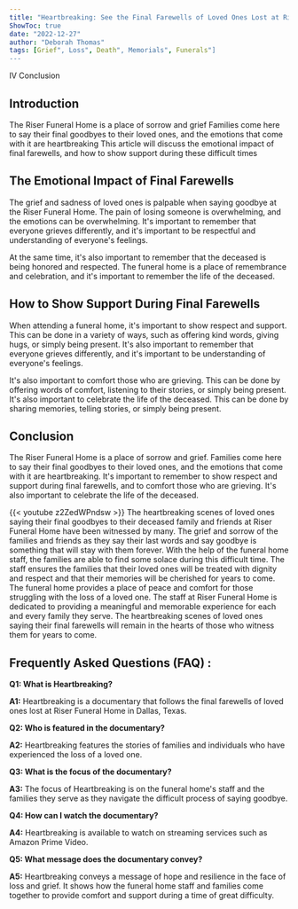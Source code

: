 ```yaml
---
title: "Heartbreaking: See the Final Farewells of Loved Ones Lost at Riser Funeral Home"
ShowToc: true 
date: "2022-12-27"
author: "Deborah Thomas" 
tags: [Grief", Loss", Death", Memorials", Funerals"]
---
```

IV Conclusion

## Introduction 

The Riser Funeral Home is a place of sorrow and grief Families come here to say their final goodbyes to their loved ones, and the emotions that come with it are heartbreaking This article will discuss the emotional impact of final farewells, and how to show support during these difficult times

## The Emotional Impact of Final Farewells

The grief and sadness of loved ones is palpable when saying goodbye at the Riser Funeral Home. The pain of losing someone is overwhelming, and the emotions can be overwhelming. It's important to remember that everyone grieves differently, and it's important to be respectful and understanding of everyone's feelings. 

At the same time, it's also important to remember that the deceased is being honored and respected. The funeral home is a place of remembrance and celebration, and it's important to remember the life of the deceased. 

## How to Show Support During Final Farewells

When attending a funeral home, it's important to show respect and support. This can be done in a variety of ways, such as offering kind words, giving hugs, or simply being present. It's also important to remember that everyone grieves differently, and it's important to be understanding of everyone's feelings. 

It's also important to comfort those who are grieving. This can be done by offering words of comfort, listening to their stories, or simply being present. It's also important to celebrate the life of the deceased. This can be done by sharing memories, telling stories, or simply being present.

## Conclusion

The Riser Funeral Home is a place of sorrow and grief. Families come here to say their final goodbyes to their loved ones, and the emotions that come with it are heartbreaking. It's important to remember to show respect and support during final farewells, and to comfort those who are grieving. It's also important to celebrate the life of the deceased.

{{< youtube z2ZedWPndsw >}} 
The heartbreaking scenes of loved ones saying their final goodbyes to their deceased family and friends at Riser Funeral Home have been witnessed by many. The grief and sorrow of the families and friends as they say their last words and say goodbye is something that will stay with them forever. With the help of the funeral home staff, the families are able to find some solace during this difficult time. The staff ensures the families that their loved ones will be treated with dignity and respect and that their memories will be cherished for years to come. The funeral home provides a place of peace and comfort for those struggling with the loss of a loved one. The staff at Riser Funeral Home is dedicated to providing a meaningful and memorable experience for each and every family they serve. The heartbreaking scenes of loved ones saying their final farewells will remain in the hearts of those who witness them for years to come.

## Frequently Asked Questions (FAQ) :
**Q1: What is Heartbreaking?**

**A1:** Heartbreaking is a documentary that follows the final farewells of loved ones lost at Riser Funeral Home in Dallas, Texas.

**Q2: Who is featured in the documentary?**

**A2:** Heartbreaking features the stories of families and individuals who have experienced the loss of a loved one. 

**Q3: What is the focus of the documentary?**

**A3:** The focus of Heartbreaking is on the funeral home's staff and the families they serve as they navigate the difficult process of saying goodbye.

**Q4: How can I watch the documentary?**

**A4:** Heartbreaking is available to watch on streaming services such as Amazon Prime Video. 

**Q5: What message does the documentary convey?**

**A5:** Heartbreaking conveys a message of hope and resilience in the face of loss and grief. It shows how the funeral home staff and families come together to provide comfort and support during a time of great difficulty.



